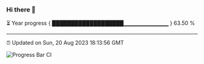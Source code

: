### Hi there 👋

⏳ Year progress { ███████████████████▁▁▁▁▁▁▁▁▁▁▁ } 63.50 %

---

⏰ Updated on Sun, 20 Aug 2023 18:13:56 GMT

![Progress Bar CI](https://github.com/liununu/liununu/workflows/Progress%20Bar%20CI/badge.svg)
